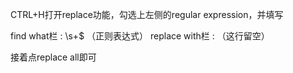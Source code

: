 CTRL+H打开replace功能，勾选上左侧的regular expression，并填写 

find what栏 : \s+$  （正则表达式）
replace with栏 : （这行留空） 

接着点replace all即可